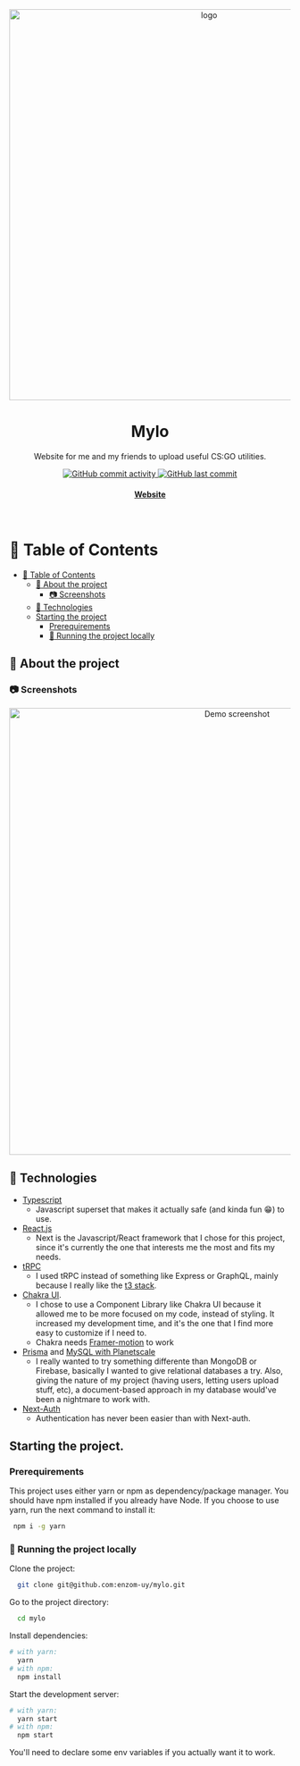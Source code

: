 <div align="center">
  <img src="https://i.imgur.com/aWnWy4n.png" alt="logo" width="700" />
  <h1>Mylo</h1>
  <p>
    Website for me and my friends to upload useful CS:GO utilities.
  </p>
<!-- Badges -->
<p>
  <a href="https://github.com/enzom-uy/mylo/commits">
    <img alt="GitHub commit activity" src="https://img.shields.io/github/commit-activity/y/enzom-uy/mylo">
  </a>
  <a href="https://github.com/enzom-uy/mylo/commits">
    <img alt="GitHub last commit" src="https://img.shields.io/github/last-commit/enzom-uy/mylo" /> 
  </a>
</p>
<h4>
    <a href="https://mylo.vercel.app/">Website</a>
  </h4>
</div>

<br />

<!-- Table of Contents -->

# :notebook_with_decorative_cover: Table of Contents

- [:notebook_with_decorative_cover: Table of Contents](#notebook_with_decorative_cover-table-of-contents)
  - [:star2: About the project](#star2-about-the-project)
    - [:camera: Screenshots](#camera-screenshots)
  - [:space_invader: Technologies](#space_invader-technologies)
  - [Starting the project](#starting-the-project)
    - [Prerequirements](#prerequirements)
    - [:running: Running the project locally](#running-running-the-project-locally)
<!-- About the Project -->

## :star2: About the project

<!-- Screenshots -->

### :camera: Screenshots

<div align="center"> 
  <img src="https://i.imgur.com/aWnWy4n.png" alt="Demo screenshot" width="800" />
</div>

<!-- TechStack -->

## :space_invader: Technologies

* [Typescript](https://www.typescriptlang.org/)
  * Javascript superset that makes it actually safe (and kinda fun 😁) to use.
* [React.js](https://nextjs.org/)
  * Next is the Javascript/React framework that I chose for this project, since it's currently the one that interests me the most and fits my needs.
* [tRPC](https://trpc.io/)
  * I used tRPC instead of something like Express or GraphQL, mainly because I really like the [t3 stack](https://github.com/t3-oss/create-t3-app).
* [Chakra UI](https://chakra-ui.com/).
  * I chose to use a Component Library like Chakra UI because it allowed me to be more focused on my code, instead of styling. It increased my development time, and it's the one that I find more easy to customize if I need to.
  * Chakra needs [Framer-motion](https://www.framer.com/motion/) to work 
* [Prisma](https://www.prisma.io/) and [MySQL with Planetscale](https://planetscale.com/)
  * I really wanted to try something differente than MongoDB or Firebase, basically I wanted to give relational databases a try. Also, giving the nature of my project (having users, letting users upload stuff, etc), a document-based approach in my database would've been a nightmare to work with.
* [Next-Auth](https://next-auth.js.org/)
  * Authentication has never been easier than with Next-auth.

<!-- Getting Started -->

## Starting the project.

<!-- Prerequisites -->

### Prerequirements

This project uses either yarn or npm as dependency/package manager. You should have npm installed if you already have Node. If you choose to use yarn, run the next command to install it:

```bash
 npm i -g yarn
```

<!-- Run Locally -->

### :running: Running the project locally

Clone the project:

```bash
  git clone git@github.com:enzom-uy/mylo.git
```

Go to the project directory:

```bash
  cd mylo
```

Install dependencies:

```bash
# with yarn:
  yarn
# with npm:
  npm install
```

Start the development server:

```bash
# with yarn:
  yarn start
# with npm:
  npm start
```

You'll need to declare some env variables if you actually want it to work.
